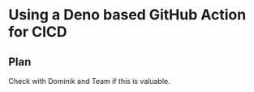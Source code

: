 # Using a Deno based GitHub Action for CICD

## Plan
Check with Dominik and Team if this is valuable.


